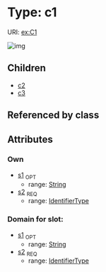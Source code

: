 
# Type: c1




URI: [ex:C1](http://example.org/mappings/C1)


![img](http://yuml.me/diagram/nofunky;dir:TB/class/\[C1|s1:string%20%3F;s2:identifier_type]^-\[C3],%20\[C1]^-\[C2])

## Children

 * [c2](c2.md)
 * [c3](c3.md)

## Referenced by class


## Attributes


### Own

 * [s1](s1.md)  <sub>OPT</sub>
    * range: [String](type/String.md)
 * [s2](s2.md)  <sub>REQ</sub>
    * range: [IdentifierType](type/IdentifierType.md)

### Domain for slot:

 * [s1](s1.md)  <sub>OPT</sub>
    * range: [String](type/String.md)
 * [s2](s2.md)  <sub>REQ</sub>
    * range: [IdentifierType](type/IdentifierType.md)
